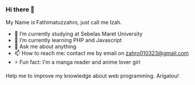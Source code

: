 ### Hi there 👋
My Name is Fathimatuzzahro, just call me Izah.

- 🔭 I’m currently studying at Sebelas Maret University
- 🌱 I’m currently learning PHP and Javascript
- 💬 Ask me about anything
- 📫 How to reach me: contact me by email on zahro010323@gmail.com
- ⚡ Fun fact: I'm a manga reader and anime lover girl

Help me to improve my knowledge about web programming. Arigatou! 


<!--
**Fathimatuzzahro/Fathimatuzzahro** is a ✨ _special_ ✨ repository because its `README.md` (this file) appears on your GitHub profile.

Here are some ideas to get you started:
- 👯 I’m looking to collaborate on ...
- 🤔 I’m looking for help with ...
- 😄 Pronouns: ...
-->
